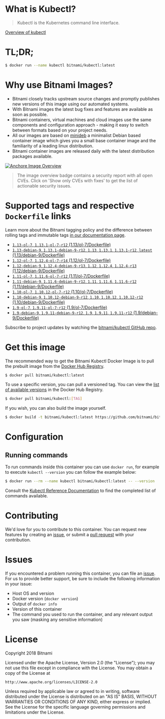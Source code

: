 
# What is Kubectl?

> Kubectl is the Kubernetes command line interface.

[Overview of kubectl](https://kubernetes.io/docs/reference/kubectl/overview/)

# TL;DR;

```bash
$ docker run --name kubectl bitnami/kubectl:latest
```

# Why use Bitnami Images?

* Bitnami closely tracks upstream source changes and promptly publishes new versions of this image using our automated systems.
* With Bitnami images the latest bug fixes and features are available as soon as possible.
* Bitnami containers, virtual machines and cloud images use the same components and configuration approach - making it easy to switch between formats based on your project needs.
* All our images are based on [minideb](https://github.com/bitnami/minideb) a minimalist Debian based container image which gives you a small base container image and the familiarity of a leading linux distribution.
* Bitnami container images are released daily with the latest distribution packages available.

[![Anchore Image Overview](https://anchore.io/service/badges/image/d78d91421e4ccd244f2d91414ea8261cca8468562ae55ab5d184a3739a3cebc5)](https://anchore.io/image/dockerhub/bitnami%2Fkubectl%3Alatest#security)

> The image overview badge contains a security report with all open CVEs. Click on 'Show only CVEs with fixes' to get the list of actionable security issues.

# Supported tags and respective `Dockerfile` links

Learn more about the Bitnami tagging policy and the difference between rolling tags and immutable tags [in our documentation page](https://docs.bitnami.com/containers/how-to/understand-rolling-tags-containers/).


* [`1.13-ol-7`, `1.13.1-ol-7-r12` (1.13/ol-7/Dockerfile)](https://github.com/bitnami/bitnami-docker-kubectl/blob/1.13.1-ol-7-r12/1.13/ol-7/Dockerfile)
* [`1.13-debian-9`, `1.13.1-debian-9-r12`, `1.13`, `1.13.1`, `1.13.1-r12`, `latest` (1.13/debian-9/Dockerfile)](https://github.com/bitnami/bitnami-docker-kubectl/blob/1.13.1-debian-9-r12/1.13/debian-9/Dockerfile)
* [`1.12-ol-7`, `1.12.4-ol-7-r14` (1.12/ol-7/Dockerfile)](https://github.com/bitnami/bitnami-docker-kubectl/blob/1.12.4-ol-7-r14/1.12/ol-7/Dockerfile)
* [`1.12-debian-9`, `1.12.4-debian-9-r13`, `1.12`, `1.12.4`, `1.12.4-r13` (1.12/debian-9/Dockerfile)](https://github.com/bitnami/bitnami-docker-kubectl/blob/1.12.4-debian-9-r13/1.12/debian-9/Dockerfile)
* [`1.11-ol-7`, `1.11.6-ol-7-r12` (1.11/ol-7/Dockerfile)](https://github.com/bitnami/bitnami-docker-kubectl/blob/1.11.6-ol-7-r12/1.11/ol-7/Dockerfile)
* [`1.11-debian-9`, `1.11.6-debian-9-r12`, `1.11`, `1.11.6`, `1.11.6-r12` (1.11/debian-9/Dockerfile)](https://github.com/bitnami/bitnami-docker-kubectl/blob/1.11.6-debian-9-r12/1.11/debian-9/Dockerfile)
* [`1.10-ol-7`, `1.10.12-ol-7-r12` (1.10/ol-7/Dockerfile)](https://github.com/bitnami/bitnami-docker-kubectl/blob/1.10.12-ol-7-r12/1.10/ol-7/Dockerfile)
* [`1.10-debian-9`, `1.10.12-debian-9-r12`, `1.10`, `1.10.12`, `1.10.12-r12` (1.10/debian-9/Dockerfile)](https://github.com/bitnami/bitnami-docker-kubectl/blob/1.10.12-debian-9-r12/1.10/debian-9/Dockerfile)
* [`1.9-ol-7`, `1.9.11-ol-7-r12` (1.9/ol-7/Dockerfile)](https://github.com/bitnami/bitnami-docker-kubectl/blob/1.9.11-ol-7-r12/1.9/ol-7/Dockerfile)
* [`1.9-debian-9`, `1.9.11-debian-9-r12`, `1.9`, `1.9.11`, `1.9.11-r12` (1.9/debian-9/Dockerfile)](https://github.com/bitnami/bitnami-docker-kubectl/blob/1.9.11-debian-9-r12/1.9/debian-9/Dockerfile)

Subscribe to project updates by watching the [bitnami/kubectl GitHub repo](https://github.com/bitnami/bitnami-docker-kubectl).

# Get this image

The recommended way to get the Bitnami Kubectl Docker Image is to pull the prebuilt image from the [Docker Hub Registry](https://hub.docker.com/r/bitnami/kubectl).

```bash
$ docker pull bitnami/kubectl:latest
```

To use a specific version, you can pull a versioned tag. You can view the [list of available versions](https://hub.docker.com/r/bitnami/kubectl/tags/) in the Docker Hub Registry.

```bash
$ docker pull bitnami/kubectl:[TAG]
```

If you wish, you can also build the image yourself.

```bash
$ docker build -t bitnami/kubectl:latest https://github.com/bitnami/bitnami-docker-kubectl.git
```

# Configuration

## Running commands

To run commands inside this container you can use `docker run`, for example to execute `kubectl --version` you can follow the example below:

```bash
$ docker run --rm --name kubectl bitnami/kubectl:latest -- --version
```

Consult the [Kubectl Reference Documentation](https://kubernetes.io/docs/reference/generated/kubectl/kubectl-commands) to find the completed list of commands available.

# Contributing

We'd love for you to contribute to this container. You can request new features by creating an [issue](https://github.com/bitnami/bitnami-docker-kubectl/issues), or submit a [pull request](https://github.com/bitnami/bitnami-docker-kubectl/pulls) with your contribution.

# Issues

If you encountered a problem running this container, you can file an [issue](https://github.com/bitnami/bitnami-docker-kubectl/issues). For us to provide better support, be sure to include the following information in your issue:

- Host OS and version
- Docker version (`docker version`)
- Output of `docker info`
- Version of this container
- The command you used to run the container, and any relevant output you saw (masking any sensitive information)

# License

Copyright 2018 Bitnami

Licensed under the Apache License, Version 2.0 (the "License");
you may not use this file except in compliance with the License.
You may obtain a copy of the License at

    http://www.apache.org/licenses/LICENSE-2.0

Unless required by applicable law or agreed to in writing, software
distributed under the License is distributed on an "AS IS" BASIS,
WITHOUT WARRANTIES OR CONDITIONS OF ANY KIND, either express or implied.
See the License for the specific language governing permissions and
limitations under the License.
